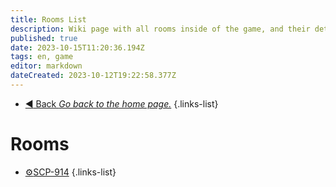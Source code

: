 ```yaml
---
title: Rooms List
description: Wiki page with all rooms inside of the game, and their detailed description.
published: true
date: 2023-10-15T11:20:36.194Z
tags: en, game
editor: markdown
dateCreated: 2023-10-12T19:22:58.377Z
---
```


- [:arrow_backward: Back *Go back to the home page.*](/en/home)
{.links-list}
# Rooms
- [:gear:SCP-914](/en/game/rooms/scp914)
{.links-list}